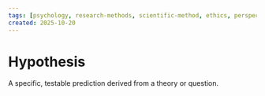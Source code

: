 ```yaml
---
tags: [psychology, research-methods, scientific-method, ethics, perspectives]
created: 2025-10-20
---
```

# Hypothesis

A specific, testable prediction derived from a theory or question.
